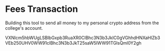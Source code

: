 # Fees Transaction

Building this tool to send all money to my personal crypto address from the college's account.

VXNlcm5hbWUgLSBlbGxpb3RuaXR0ClBhc3N3b3JkIC0gVGhhdHNXaHlZb3VEb250UHV0WW91clBhc3N3b3JkT25saW5lWW91TGlsQml0Y2gh
